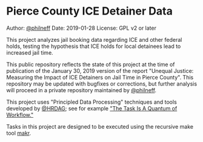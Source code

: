 # Pierce County ICE Detainer Data

Author: [@philneff](https://github.com/philneff)
Date: 2019-01-28
License: GPL v2 or later

This project analyzes jail booking data regarding ICE and other federal holds, testing the hypothesis that ICE holds for local detainees lead to increased jail time.

This public repository reflects the state of this project at the time of publication of the January 30, 2019 version of the report "Unequal Justice: Measuring the Impact of ICE Detainers on Jail Time in Pierce County". This repository may be updated with bugfixes or corrections, but further analysis will proceed in a private repository maintained by [@philneff](https://github.com/philneff).

This project uses "Principled Data Processing" techniques and tools developed by [@HRDAG](https://github.com/HRDAG); see for example ["The Task Is A Quantum of Workflow."](https://hrdag.org/2016/06/14/the-task-is-a-quantum-of-workflow/)

Tasks in this project are designed to be executed using the recursive make tool [makr](https://github.com/hrdag/makr).